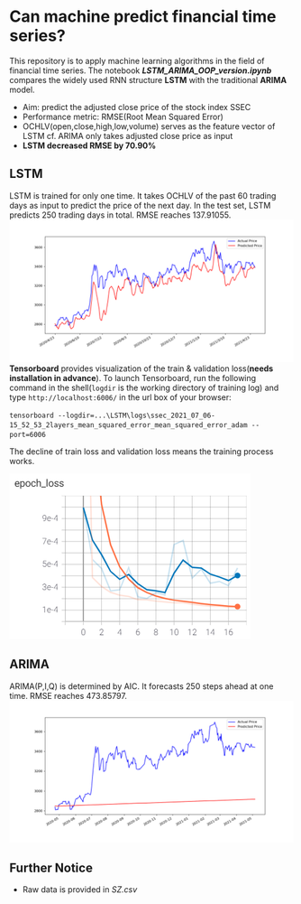 # Can machine predict financial time series?
This repository is to apply machine learning algorithms in the field of financial time series. The notebook ***LSTM_ARIMA_OOP_version.ipynb*** compares the widely used RNN structure **LSTM** with the traditional **ARIMA** model.
* Aim: predict the adjusted close price of the stock index SSEC
* Performance metric: RMSE(Root Mean Squared Error)
* OCHLV(open,close,high,low,volume) serves as the feature vector of LSTM cf. ARIMA only takes adjusted close price as input
* **LSTM decreased RMSE by 70.90%**

## LSTM
LSTM is trained for only one time. It takes OCHLV of the past 60 trading days as input to predict the price of the next day. In the test set, LSTM predicts 250 trading days in total. RMSE reaches 137.91055.
![LSTM prediction](/ssec_2021_07_06-15_52_53_LSTM.png)
**Tensorboard** provides visualization of the train & validation loss(**needs installation in advance**). To launch Tensorboard, run the following command in the shell(`logdir` is the working directory of training log) and type `http://localhost:6006/` in the url box of your browser:

`tensorboard --logdir=...\LSTM\logs\ssec_2021_07_06-15_52_53_2layers_mean_squared_error_mean_squared_error_adam --port=6006`

The decline of train loss and validation loss means the training process works.

![tensorboard](/tensorboard_train_validation_loss.png)

## ARIMA
ARIMA(P,I,Q) is determined by AIC. It forecasts 250 steps ahead at one time. RMSE reaches 473.85797.
![ARIMA_prediction](/ssec_2021_07_06-15_52_53_arima.png)

## Further Notice
* Raw data is provided in *SZ.csv*

